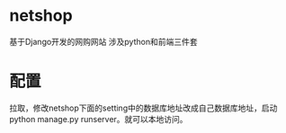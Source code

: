 # netshop
基于Django开发的网购网站
涉及python和前端三件套
# 配置
拉取，修改netshop下面的setting中的数据库地址改成自己数据库地址，启动python manage.py runserver。就可以本地访问。
